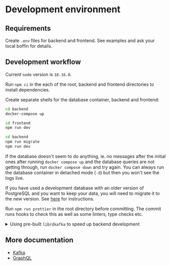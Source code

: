 # Development environment

## Requirements

Create `.env` files for backend and frontend. See examples and ask your local boffin for details.

## Development workflow

Current `node` version is `18.16.0`.

Run `npm ci` in the each of the root, backend and frontend directories to install dependencies.

Create separate shells for the database container, backend and frontend:

```bash
cd backend
docker-compose up
```

```bash
cd frontend
npm run dev
```

```bash
cd backend
npm run migrate
npm run dev
```

If the database doesn't seem to do anything, ie. no messages after the initial ones after running `docker compose up` and the database queries are not getting through, run `docker compose down` and try again. You can always run the database container in detached mode (`-d`) but then you won't see the logs live.

If you have used a development database with an older version of PostgreSQL and you want to keep your data, you will need to migrate it to the new version. See [here](docs/postgres.md) for instructions.

Run `npm run prettier` in the root directory before committing. The commit runs hooks to check this as well as some linters, type checks etc.

<details>
<summary>Using pre-built <code>librdkafka</code> to speed up backend development</summary>

By default, `node-rdkafka` builds `librdkafka` from the source. This can take minutes on a bad day and can slow development down quite considerably, especially when you're working with different branches with different dependencies and need to run `npm ci` often. However, there's an option to use the version installed locally.

Do this in some other directory than the project one:

```bash
wget https://github.com/edenhill/librdkafka/archive/v2.0.2.tar.gz  -O - | tar -xz
cd librdkafka-2.0.2
./configure --prefix=/usr
make && make install
```

You may have to do some of that as root. Alternatively, you can install a prebuilt package - see [here](https://github.com/edenhill/librdkafka) for more information.

Set the env `BUILD_LIBRDKAFKA=0` when doing `npm ci` or similar on the backend to skip the build.

</details>

## More documentation

- [Kafka](docs/kafka.md)
- [GraphQL](docs/graphql.md)

